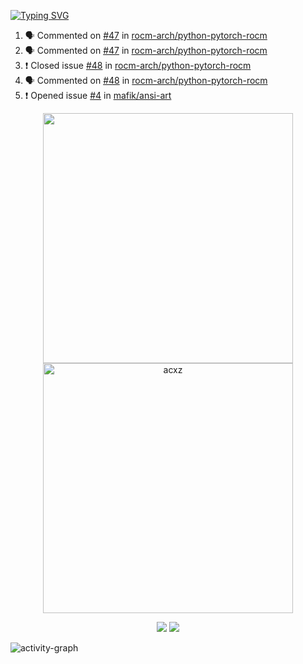 [![Typing SVG](https://readme-typing-svg.herokuapp.com?size=16&color=AFFFA3&multiline=true&height=75&lines=contributing+to+robotics%2Faerospace%2Fml%2Fgpu+software;packaging+it+for+archlinux;ricer)](https://git.io/typing-svg)

<!--START_SECTION:activity-->
1. 🗣 Commented on [#47](https://github.com/rocm-arch/python-pytorch-rocm/issues/47) in [rocm-arch/python-pytorch-rocm](https://github.com/rocm-arch/python-pytorch-rocm)
2. 🗣 Commented on [#47](https://github.com/rocm-arch/python-pytorch-rocm/issues/47) in [rocm-arch/python-pytorch-rocm](https://github.com/rocm-arch/python-pytorch-rocm)
3. ❗️ Closed issue [#48](https://github.com/rocm-arch/python-pytorch-rocm/issues/48) in [rocm-arch/python-pytorch-rocm](https://github.com/rocm-arch/python-pytorch-rocm)
4. 🗣 Commented on [#48](https://github.com/rocm-arch/python-pytorch-rocm/issues/48) in [rocm-arch/python-pytorch-rocm](https://github.com/rocm-arch/python-pytorch-rocm)
5. ❗️ Opened issue [#4](https://github.com/mafik/ansi-art/issues/4) in [mafik/ansi-art](https://github.com/mafik/ansi-art)
<!--END_SECTION:activity-->

<p align="center">
  <img width="400em" src=https://github-readme-stats.vercel.app/api?username=acxz&include_all_commits=true&show_icons=true />
  <img width="400em" src="https://github-readme-streak-stats.herokuapp.com/?user=acxz&" alt="acxz" />
</p>

<p align="center">
  <img src=https://github-readme-stats.vercel.app/api/top-langs/?username=acxz&layout=compact />
  <img src=https://github-profile-trophy.vercel.app/?username=acxz&row=2&column=4 />
</p>

![activity-graph](https://activity-graph.herokuapp.com/graph?username=acxz&theme=aqua)
